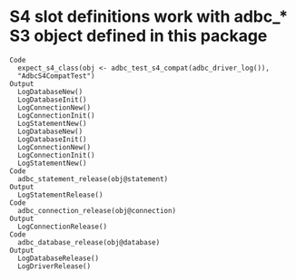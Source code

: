 # S4 slot definitions work with adbc_* S3 object defined in this package

    Code
      expect_s4_class(obj <- adbc_test_s4_compat(adbc_driver_log()),
      "AdbcS4CompatTest")
    Output
      LogDatabaseNew()
      LogDatabaseInit()
      LogConnectionNew()
      LogConnectionInit()
      LogStatementNew()
      LogDatabaseNew()
      LogDatabaseInit()
      LogConnectionNew()
      LogConnectionInit()
      LogStatementNew()
    Code
      adbc_statement_release(obj@statement)
    Output
      LogStatementRelease()
    Code
      adbc_connection_release(obj@connection)
    Output
      LogConnectionRelease()
    Code
      adbc_database_release(obj@database)
    Output
      LogDatabaseRelease()
      LogDriverRelease()

